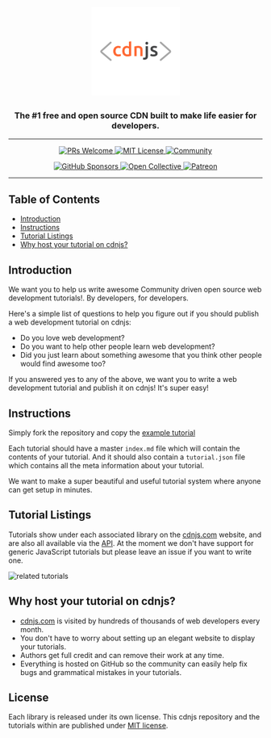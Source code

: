 <h1 align="center">
    <a href="https://cdnjs.com"><img src="https://raw.githubusercontent.com/cdnjs/brand/master/logo/standard/dark-512.png" width="175px" alt="< cdnjs >"></a>
</h1>

<h3 align="center">The #1 free and open source CDN built to make life easier for developers.</h3>

---

<p align="center">
 <a href="#contributing">
   <img src="https://img.shields.io/badge/PRs-Welcome-brightgreen.svg?style=flat-square" alt="PRs Welcome">
 </a>
 <a href="https://github.com/cdnjs/packages/blob/master/LICENSE">
  <img src="https://img.shields.io/badge/License-MIT-brightgreen.svg?style=flat-square" alt="MIT License">
 </a>
 <a href="https://cdnjs.discourse.group/">
  <img src="https://img.shields.io/discourse/https/cdnjs.discourse.group/status.svg?label=Community%20Discourse&style=flat-square" alt="Community">
 </a>
</p>

<p align="center">
 <a href="#donate-and-support-us">
  <img src="https://img.shields.io/badge/GitHub-Sponsors-EA4AAA.svg?style=flat-square" alt="GitHub Sponsors">
 </a>
 <a href="https://opencollective.com/cdnjs">
  <img src="https://img.shields.io/badge/Open%20Collective-Support%20Us-3385FF.svg?style=flat-square" alt="Open Collective">
 </a>
 <a href="https://www.patreon.com/cdnjs">
  <img src="https://img.shields.io/badge/Patreon-Become%20a%20Patron-E95420.svg?style=flat-square" alt="Patreon">
 </a>
</p>

---

## Table of Contents

* [Introduction](#introduction)
* [Instructions](#instructions)
* [Tutorial Listings](#tutorial-listings)
* [Why host your tutorial on cdnjs?](#why-host-your-tutorial-on-cdnjs)

## Introduction

We want you to help us write awesome Community driven open source web development tutorials!. By developers, for developers.

Here's a simple list of questions to help you figure out if you should publish a web development tutorial on cdnjs:

* Do you love web development?
* Do you want to help other people learn web development?
* Did you just learn about something awesome that you think other people would find awesome too?

If you answered yes to any of the above, we want you to write a web development tutorial and publish it on cdnjs! It's super easy!

## Instructions

Simply fork the repository and copy the [example tutorial](https://github.com/cdnjs/tutorials/tree/master/backbone.js/organizing-backbone-using-modules)

Each tutorial should have a master `index.md` file which will contain the contents of your tutorial. And it should also contain a `tutorial.json` file which contains all the meta information about your tutorial.

We want to make a super beautiful and useful tutorial system where anyone can get setup in minutes.

## Tutorial Listings

Tutorials show under each associated library on the [cdnjs.com](https://cdnjs.com) website, and are also all available via the [API](https://cdnjs.com/api). At the moment we don't have support for generic JavaScript tutorials but please leave an issue if you want to write one.

![related tutorials](http://i.imgur.com/mDOePCw.png)

## Why host your tutorial on cdnjs?

* [cdnjs.com](https://cdnjs.com) is visited by hundreds of thousands of web developers every month.
* You don't have to worry about setting up an elegant website to display your tutorials.
* Authors get full credit and can remove their work at any time.
* Everything is hosted on GitHub so the community can easily help fix bugs and grammatical mistakes in your tutorials.

## License

Each library is released under its own license. This cdnjs repository and the tutorials within are published under [MIT license](LICENSE).
